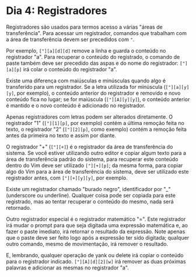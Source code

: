 # Dia 4: Registradores

Registradores são usados para termos acesso a várias "áreas de transferência".
Para acessar um registrador, comandos que trabalham com a área de transferência
devem ser precedidos com `"`.

Por exemplo, `["][a][d][d]` remove a linha e guarda o conteúdo no registrador
"a". Para recuperar o conteúdo do registrado, o comando de paste também deve
ser precedido das aspas e do nome do registrador: `["][a][p]` irá colar o
conteúdo do registrador "a".

Existe uma diferença com maiúsculas e minúsculas quando algo é transferido para
um registrador.  Se a letra utilizada for minúscula (`["][a][y][y]`, por
exemplo), o conteúdo anterior do registrador e removido e novo conteúdo fica no
lugar; se for maiúscula (`["][A][y][y]`), o conteúdo anterior é mantido e o
novo conteúdo é adicionado no registrador.

Apenas registradores com letras podem ser alterados diretamente. O registrador
"1" (`["][1][p]`, por exemplo) contém a última remoção feita no texto, o
registrador "2" (`["][2][p]`, como exemplo) contém a remoção feita antes da
primeira no texto e assim por diante.

O registrador "+" (`["][+]`) é o registrador da área de transferência do
sistema. Se você estiver utilizando outro editor e copiar algum texto para a
área de transferência padrão do sistema, para recuperar este conteúdo dentro do
Vim deve ser utilizado `["][+][p]`; da mesma forma, para copiar algo do Vim
para a área de transferência do sistema, deve ser utilizado este registrador
antes, com `["][+][y][y]`, por exemplo.

Existe um registrador chamado "burado negro", identificador por "\_"
(underscore ou underline).  Qualquer coisa pode ser copiada para este
registrado, mas ao tentar recuperar o conteúdo do mesmo, nada será retornado.

Outro registrador especial é o registrador matemático "=". Este registrador irá
mudar o prompt para que seja digitada uma expressão matemática e, ao fazer o
paste imediato, irá retornar o resultado da expressão. Note apenas que o paste
deve ser feito logo após a expressão ter sido digitada; qualquer outro comando,
mesmo de movimentação, irá remover o resultado.

E, lembrando, qualquer operação de yank ou delete irá copiar o conteúdo para o
registrador indicado.  `["][A][d][2][w]` irá remover as duas próximas palavras
e adicionar as mesmas no registrador "a".
